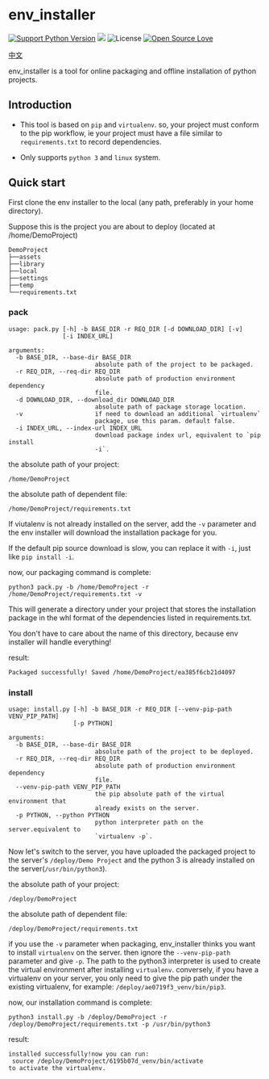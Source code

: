 env_installer
========
[![Support Python Version](https://img.shields.io/badge/Python-3-9cf.svg?style=flat)](https://www.python.org/)
[![](https://travis-ci.org/yandenghong/env_installer.svg?branch=master&style=flat)](https://travis-ci.org/yandenghong/env_installer)
![License](https://img.shields.io/badge/License-MIT-blue.svg?style=flat)
[![Open Source Love](https://badges.frapsoft.com/os/v1/open-source.svg?v=103)](https://github.com/ellerbrock/open-source-badges/)

[中文](https://github.com/yandenghong/env_installer/blob/master/README_CN.md)


env_installer is a tool for online packaging and offline installation of python projects.

## Introduction
* This tool is based on `pip` and `virtualenv`. so, your project must conform to the pip workflow, ie your project must have a file similar to `requirements.txt` to record dependencies.

* Only supports `python 3` and `linux` system.

## Quick start
First clone the env installer to the local (any path, preferably in your home directory).

Suppose this is the project you are about to deploy (located at /home/DemoProject)

```text
DemoProject
├──assets
├──library
├──local
├──settings
├──temp
└──requirements.txt
```

### pack
```text
usage: pack.py [-h] -b BASE_DIR -r REQ_DIR [-d DOWNLOAD_DIR] [-v]
               [-i INDEX_URL]

arguments:
  -b BASE_DIR, --base-dir BASE_DIR
                        absolute path of the project to be packaged.
  -r REQ_DIR, --req-dir REQ_DIR
                        absolute path of production environment dependency
                        file.
  -d DOWNLOAD_DIR, --download_dir DOWNLOAD_DIR
                        absolute path of package storage location.
  -v                    if need to download an additional `virtualenv`
                        package, use this param. default false.
  -i INDEX_URL, --index-url INDEX_URL
                        download package index url, equivalent to `pip install
                        -i`.

```

the absolute path of your project: 
```text
/home/DemoProject
```

the absolute path of dependent file: 
```text
/home/DemoProject/requirements.txt
```

If viutalenv is not already installed on the server, add the `-v` parameter and the env installer will download the installation package for you.

If the default pip source download is slow, you can replace it with `-i`, just like `pip install -i`.

now, our packaging command is complete:
```text
python3 pack.py -b /home/DemoProject -r /home/DemoProject/requirements.txt -v
```
This will generate a directory under your project that stores the installation package in the whl format of the dependencies listed in requirements.txt.

You don't have to care about the name of this directory, because env installer will handle everything!

result:
```text
Packaged successfully! Saved /home/DemoProject/ea385f6cb21d4097
```

### install
```text
usage: install.py [-h] -b BASE_DIR -r REQ_DIR [--venv-pip-path VENV_PIP_PATH]
                  [-p PYTHON]

arguments:
  -b BASE_DIR, --base-dir BASE_DIR
                        absolute path of the project to be deployed.
  -r REQ_DIR, --req-dir REQ_DIR
                        absolute path of production environment dependency
                        file.
  --venv-pip-path VENV_PIP_PATH
                        the pip absolute path of the virtual environment that
                        already exists on the server.
  -p PYTHON, --python PYTHON
                        python interpreter path on the server.equivalent to
                        `virtualenv -p`.

```

Now let's switch to the server, you have uploaded the packaged project to the server's `/deploy/Demo Project` and the python 3 is already installed on the server(`/usr/bin/python3`).

the absolute path of your project: 
```text
/deploy/DemoProject
```

the absolute path of dependent file: 
```text
/deploy/DemoProject/requirements.txt
```

if you use the `-v` parameter when packaging, env_installer thinks you want to install `virtualenv` on the server.
then ignore the `--venv-pip-path` parameter and give `-p`. The path to the python3 interpreter is used to create the virtual environment after installing `virtualenv`.
conversely, if you have a virtualenv on your server, you only need to give the pip path under the existing virtualenv, for example: `/deploy/ae0719f3_venv/bin/pip3`.


now, our installation command is complete:
```text
python3 install.py -b /deploy/DemoProject -r /deploy/DemoProject/requirements.txt -p /usr/bin/python3
```

result:
```text
installed successfully!now you can run:
 source /deploy/DemoProject/6195b07d_venv/bin/activate
to activate the virtualenv.

```

